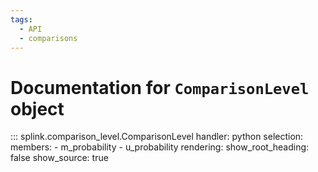 ```yaml
---
tags:
  - API
  - comparisons
---
```

# Documentation for `ComparisonLevel` object

::: splink.comparison_level.ComparisonLevel
    handler: python
    selection:
      members:
        - m_probability
        - u_probability
    rendering:
      show_root_heading: false
      show_source: true